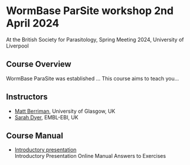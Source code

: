 # WormBase ParSite workshop 2nd April 2024
At the British Society for Parasitology, Spring  Meeting 2024, University of Liverpool

## Course Overview
WormBase ParaSite was established ...
This course aims to teach you...

## Instructors
- [Matt Berriman](https://www.gla.ac.uk/research/az/wcip/research/researchleaders/berrimangroup/), University of Glasgow, UK
- [Sarah Dyer](https://www.ebi.ac.uk/people/person/Sarah-Dyer/), EMBL-EBI, UK
  
## Course Manual
- [Introductory presentation](presentations/Module_1_WBP_1/Module_1_WBP_1.pptx)<br>Introductory Presentation
Online Manual
Answers to Exercises
